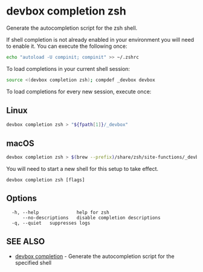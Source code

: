 # devbox completion zsh

Generate the autocompletion script for the zsh shell.

If shell completion is not already enabled in your environment you will need
to enable it.  You can execute the following once:

```bash
echo "autoload -U compinit; compinit" >> ~/.zshrc
```

To load completions in your current shell session:

```bash
source <(devbox completion zsh); compdef _devbox devbox
```

To load completions for every new session, execute once:

## Linux

```bash
devbox completion zsh > "${fpath[1]}/_devbox"
```

## macOS

```bash
devbox completion zsh > $(brew --prefix)/share/zsh/site-functions/_devbox
```

You will need to start a new shell for this setup to take effect.


```text
devbox completion zsh [flags]
```

## Options

```text
  -h, --help              help for zsh
      --no-descriptions   disable completion descriptions
  -q, --quiet   suppresses logs
```


## SEE ALSO

* [devbox completion](devbox_completion.md)	 - Generate the autocompletion script for the specified shell

